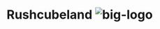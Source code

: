 <h1 style="align=center">Rushcubeland</>

<img src="https://rushcubeland.fr/storage/img/logo-rcb-big.png" alt="big-logo"/>
